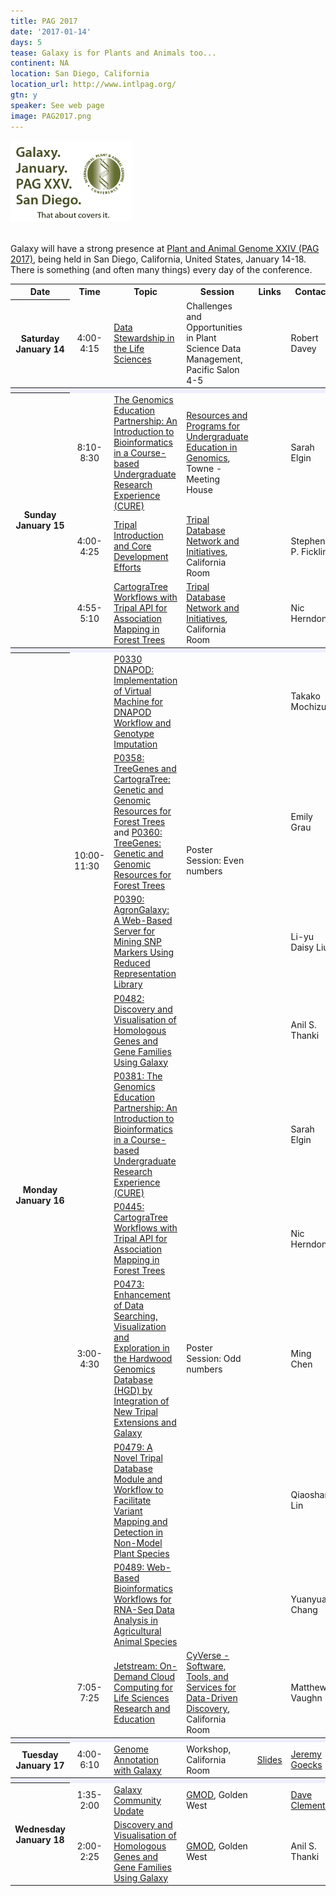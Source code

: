 ```yaml
---
title: PAG 2017
date: '2017-01-14'
days: 5
tease: Galaxy is for Plants and Animals too...
continent: NA
location: San Diego, California
location_url: http://www.intlpag.org/
gtn: y
speaker: See web page
image: PAG2017.png
---
```

<div class="center"><a href='http://www.intlpag.org/'><img src="PAG2017.png" alt="Galaxy @ Plant and Animal Genome (PAG 2017)" height="130" /></a></div>

<br />

Galaxy will have a strong presence at [Plant and Animal Genome XXIV (PAG 2017)](http://www.intlpag.org/), being held in San Diego, California, United States, January 14-18.  There is something (and often many things) every day of the conference.

<table class="table table-striped">
  <tr class="th" >
    <th> Date </th>
    <th> Time </th>
    <th> Topic </th>
    <th> Session </th>
    <th> Links </th>
    <th> Contact </th>
  </tr>
  <tr>
    <th> Saturday<br />January 14 </th>
    <td style=" text-align: center;"> 4:00-4:15 </td>
    <td> <a href="https://pag.confex.com/pag/xxv/meetingapp.cgi/Paper/26172">Data Stewardship in the Life Sciences</a> </td>
    <td> <a hef="https://pag.confex.com/pag/xxv/meetingapp.cgi/Session/4171">Challenges and Opportunities in Plant Science Data Management</a>, Pacific Salon 4-5</td>
    <td> </td>
    <td> Robert Davey </td>
  </tr>
  <tr>
    <th colspan=6 style=" background-color: #eef;"> </th>
  </tr>
  <tr>
    <th rowspan="3"> Sunday<br />January 15 </th>
    <td style=" text-align: center;"> 8:10-8:30 </td>
    <td> <a href="https://pag.confex.com/pag/xxv/meetingapp.cgi/Paper/23157">The Genomics Education Partnership: An Introduction to Bioinformatics in a Course-based Undergraduate Research Experience (CURE)</a> </td>
    <td> <a href="https://pag.confex.com/pag/xxv/meetingapp.cgi/Session/4283">Resources and Programs for Undergraduate Education in Genomics</a>, Towne - Meeting House </td>
    <td> </td>
    <td> Sarah Elgin </td>
  </tr>
  <tr>
    <td style=" text-align: center;"> 4:00-4:25 </td>
    <td> <a href="https://pag.confex.com/pag/xxv/meetingapp.cgi/Paper/25955">Tripal Introduction and Core Development Efforts</a> </td>
    <td> <a href="https://pag.confex.com/pag/xxv/meetingapp.cgi/Session/4309">Tripal Database Network and Initiatives</a>, California Room </td>
    <td> </td>
    <td> Stephen P. Ficklin </td>
  </tr>
  <tr>
    <td style=" text-align: center;"> 4:55-5:10 </td>
    <td> <a href="https://pag.confex.com/pag/xxv/meetingapp.cgi/Paper/25936">CartograTree Workflows with Tripal API for Association Mapping in Forest Trees</a> </td>
    <td> <a href="https://pag.confex.com/pag/xxv/meetingapp.cgi/Session/4309">Tripal Database Network and Initiatives</a>, California Room </td>
    <td> </td>
    <td> Nic Herndon </td>
  </tr>
  <tr>
    <th colspan=6 style=" background-color: #eef;"> </th>
  </tr>
  <tr>
    <th rowspan="10"> Monday<br />January 16 </th>
    <td rowspan="4"> 10:00-11:30 </td>
    <td> <a href="https://pag.confex.com/pag/xxv/meetingapp.cgi/Paper/23263">P0330 DNAPOD: Implementation of Virtual Machine for DNAPOD Workflow and Genotype Imputation</a> </td>
    <td rowspan="4"> Poster Session: Even numbers </td>
    <td> </td>
    <td> Takako Mochizuki </td>
  </tr>
  <tr>
    <td> <a href="https://pag.confex.com/pag/xxv/meetingapp.cgi/Paper/26104">P0358: TreeGenes and CartograTree: Genetic and Genomic Resources for Forest Trees</a> and <a href="https://pag.confex.com/pag/xxv/meetingapp.cgi/Paper/25854">P0360: TreeGenes: Genetic and Genomic Resources for Forest Trees</a> </td>
    <td> </td>
    <td> Emily Grau </td>
  </tr>
  <tr>
    <td> <a href="https://pag.confex.com/pag/xxv/meetingapp.cgi/Paper/24518">P0390: AgronGalaxy: A Web-Based Server for Mining SNP Markers Using Reduced Representation Library</a> </td>
    <td> </td>
    <td> Li-yu Daisy Liu </td>
  </tr>
  <tr>
    <td> <a href="https://pag.confex.com/pag/xxv/meetingapp.cgi/Paper/23792">P0482: Discovery and Visualisation of Homologous Genes and Gene Families Using Galaxy</a> </td>
    <td> </td>
    <td> Anil S. Thanki </td>
  </tr>
  <tr>
    <td rowspan="5" style=" text-align: center;"> 3:00-4:30 </td>
    <td> <a href="https://pag.confex.com/pag/xxv/meetingapp.cgi/Paper/24205">P0381: The Genomics Education Partnership: An Introduction to Bioinformatics in a Course-based Undergraduate Research Experience (CURE)</a> </td>
    <td rowspan="5"> Poster Session: Odd numbers </td>
    <td> </td>
    <td> Sarah Elgin </td>
  </tr>
  <tr>
    <td> <a href="https://pag.confex.com/pag/xxv/meetingapp.cgi/Paper/25989">P0445: CartograTree Workflows with Tripal API for Association Mapping in Forest Trees</a> </td>
    <td> </td>
    <td> Nic Herndon </td>
  </tr>
  <tr>
    <td> <a href="https://pag.confex.com/pag/xxv/meetingapp.cgi/Paper/24824">P0473: Enhancement of Data Searching, Visualization and Exploration in the Hardwood Genomics Database (HGD) by Integration of New Tripal Extensions and Galaxy</a> </td>
    <td> </td>
    <td> Ming Chen </td>
  </tr>
  <tr>
    <td> <a href="https://pag.confex.com/pag/xxv/meetingapp.cgi/Paper/23597">P0479: A Novel Tripal Database Module and Workflow to Facilitate Variant Mapping and Detection in Non-Model Plant Species</a> </td>
    <td> </td>
    <td> Qiaoshan Lin </td>
  </tr>
  <tr>
    <td> <a href="https://pag.confex.com/pag/xxv/meetingapp.cgi/Paper/26499">P0489: Web-Based Bioinformatics Workflows for RNA-Seq Data Analysis in Agricultural Animal Species</a> </td>
    <td> </td>
    <td> Yuanyuan Chang </td>
  </tr>
  <tr>
    <td style=" text-align: center;"> 7:05-7:25 </td>
    <td> <a href="https://pag.confex.com/pag/xxv/meetingapp.cgi/Paper/25484">Jetstream: On-Demand Cloud Computing for Life Sciences Research and Education</a> </td>
    <td> <a href="https://pag.confex.com/pag/xxv/meetingapp.cgi/Session/4198">CyVerse - Software, Tools, and Services for Data-Driven Discovery</a>, California Room </td>
    <td> </td>
    <td> Matthew Vaughn </td>
  </tr>
  <tr>
    <th colspan=6 style=" background-color: #eef;"> </th>
  </tr>
  <tr>
    <th> Tuesday<br />January 17 </th>
    <td style=" text-align: center;"> 4:00-6:10</td>
    <td> <a href='https://pag.confex.com/pag/xxv/meetingapp.cgi/Session/4217'>Genome Annotation with Galaxy</a> </td>
    <td> Workshop, California Room </td>
    <td> <a href="https://speakerdeck.com/jgoecks/genome-annotation-with-galaxy-and-g-onramp">Slides</a> </td>
    <td> <a href='/src/people/jeremy-goecks/index.md'>Jeremy Goecks</a> </td>
  </tr>
  <tr>
    <th colspan=6 style=" background-color: #eef;"> </th>
  </tr>
  <tr>
    <th rowspan=2> Wednesday<br />January 18 </th>
    <td style=" text-align: center;"> 1:35-2:00 </td>
    <td> <a href='https://pag.confex.com/pag/xxv/meetingapp.cgi/Paper/25649'>Galaxy Community Update</a> </td>
    <td> <a href='https://pag.confex.com/pag/xxv/meetingapp.cgi/Session/4229'>GMOD</a>, Golden West </td>
    <td>  </td>
    <td> <a href='/src/people/dave-clements/index.md'>Dave Clements</a> </td>
  </tr>
  <tr>
    <td style=" text-align: center;"> 2:00-2:25 </td>
    <td> <a href='https://pag.confex.com/pag/xxv/meetingapp.cgi/Paper/25652'>Discovery and Visualisation of Homologous Genes and Gene Families Using Galaxy</a> </td>
    <td> <a href='https://pag.confex.com/pag/xxv/meetingapp.cgi/Session/4229'>GMOD</a>, Golden West </td>
    <td>  </td>
    <td> Anil S. Thanki </td>
  </tr>
</table>

